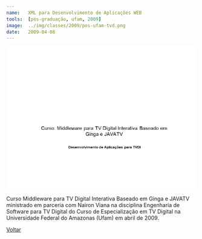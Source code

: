 ```yaml
---
name:  	XML para Desenvolvimento de Aplicações WEB
tools: 	[pós-graduação, ufam, 2009]
image: 	../img/classes/2009/pos-ufam-tvd.png
date: 	2009-04-08
---
```


![](../img/classes/2009/pos-ufam-tvd.png)

Curso Middleware para TV Digital Interativa Baseado em Ginga e JAVATV ministrado em parceria com Nairon Viana na disciplina Engenharia de Software para TV Digital do Curso de Especialização em TV Digital na Universidade Federal do Amazonas (Ufam) em abril de 2009.

<p class="text-center">
	<a class="btn btn-outline-primary mt-1" href="{{ site.baseurl }}/classes/">Voltar</a>
</p>